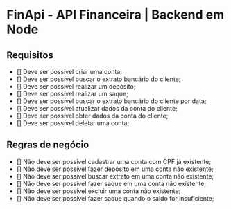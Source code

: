 # FinApi - API Financeira | Backend em Node

## Requisitos

- [] Deve ser possível criar uma conta;
- [] Deve ser possível buscar o extrato bancário do cliente;
- [] Deve ser possível realizar um depósito;
- [] Deve ser possível realizar um saque;
- [] Deve ser possível buscar o extrato bancário do cliente por data;
- [] Deve ser possível atualizar dados da conta do cliente;
- [] Deve ser possível obter dados da conta do cliente;
- [] Deve ser possível deletar uma conta;

## Regras de negócio

- [] Não deve ser possível cadastrar uma conta com CPF já existente;
- [] Não deve ser possível fazer depósito em uma conta não existente;
- [] Não deve ser possível buscar extrato em uma conta não existente;
- [] Não deve ser possível fazer saque em uma conta não existente;
- [] Não deve ser possível excluir uma conta não existente;
- [] Não deve ser possível fazer saque quando o saldo for insuficiente;